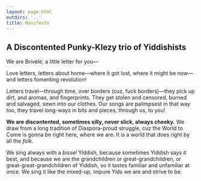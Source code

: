 ```yaml
---
layout: page.html
outdirs: '..'
title: Manifesto
---
```

## A Discontented Punky-Klezy trio of Yiddishists
 
We are Brivele, a little letter for you—
 
Love letters, letters about home—where it got lost, where it might be now—and letters fomenting revolution!
 
Letters travel—through time, over borders (cuz, fuck borders)—they pick up dirt, and aromas, and fingerprints. They get stolen and censored, burned and salvaged, sewn into our clothes. Our songs are palimpsest in that way too, they travel long-ways in bits and pieces, through us, to you!
 
**We are discontented, sometimes silly, never slick, always cheeky.**  We draw from a long tradition of Diaspora-proud struggle, cuz the World to Come is gonna be right here, where we are.  It is a world that does right by all the *folk*.
 
We sing always with a *bissel* Yiddish, because sometimes Yiddish says it best, and because we are the grandchildren or great-grandchildren, or great-great-grandchildren of Yiddish, so it tastes familiar and unfamiliar at once.  We sing it like the mixed-up, impure Yids we are and strive to be.

<!--<br>
<div class='pressbio'>
<h3>Press Bio</h3>
<p>Brivele — a little letter: Letters about love, and home—where it got lost, where it might be now. Letters foment revolution! Our songs are our letters, they've traveled through time and over borders, picking up dirt, aromas, fingerprints. They’ve been stolen, censored, and salvaged. We are sometimes silly, never slick, always cheeky. We draw from a long tradition of Diaspora-proud struggle, because the World to Come is gonna be right here. We sing a bissel Yiddish, because sometimes Yiddish says it best, tasting familiar and unfamiliar; we sing like the mixed-up, impure Yids we are and strive to be.</p>
</div>-->
